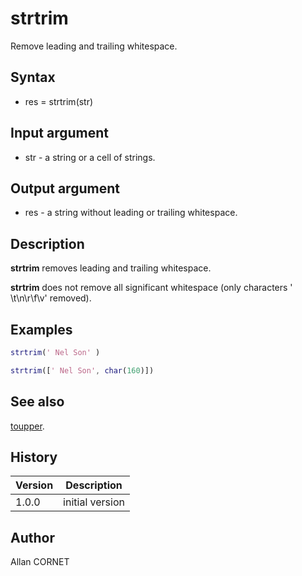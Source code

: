 

# strtrim

Remove leading and trailing whitespace.

## Syntax

- res = strtrim(str)

## Input argument

 - str - a string or a cell of strings.

## Output argument

 - res - a string without leading or trailing whitespace.

## Description


  <p><b>strtrim</b> removes leading and trailing whitespace.</p>
  <p><b>strtrim</b> does not remove all significant whitespace (only characters ' \t\n\r\f\v' removed).</p>


## Examples

```matlab
strtrim(' Nel Son' )
```
```matlab
strtrim([' Nel Son', char(160)])
```

## See also

[toupper](toupper.md).
## History

|Version|Description|
|------|------|
|1.0.0|initial version|


## Author

Allan CORNET



